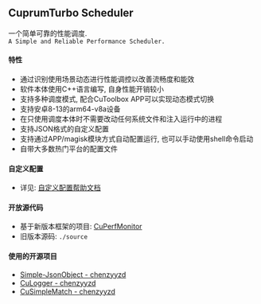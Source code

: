 ## CuprumTurbo Scheduler
一个简单可靠的性能调度.  
`A Simple and Reliable Performance Scheduler.`  
#### 特性
- 通过识别使用场景动态进行性能调控以改善流畅度和能效  
- 软件本体使用C++语言编写, 自身性能开销较小  
- 支持多种调度模式, 配合CuToolbox APP可以实现动态模式切换  
- 支持安卓8-13的arm64-v8a设备  
- 在只使用调度本体时不需要改动任何系统文件和注入运行中的进程  
- 支持JSON格式的自定义配置  
- 支持通过APP/magisk模块方式自动配置运行, 也可以手动使用shell命令启动  
- 自带大多数热门平台的配置文件  
#### 自定义配置
- 详见: [自定义配置帮助文档](https://github.com/chenzyyzd/CuprumTurbo-Scheduler/blob/main/custom_config/readme.md)
#### 开放源代码
- 基于新版本框架的项目: [CuPerfMonitor](https://github.com/chenzyyzd/CuPerfMonitor)
- 旧版本源码: `./source`
#### 使用的开源项目
- [Simple-JsonObject - chenzyyzd](https://github.com/chenzyyzd/Simple-JsonObject)
- [CuLogger - chenzyyzd](https://github.com/chenzyyzd/CuLogger)
- [CuSimpleMatch - chenzyyzd](https://github.com/chenzyyzd/CuSimpleMatch)
